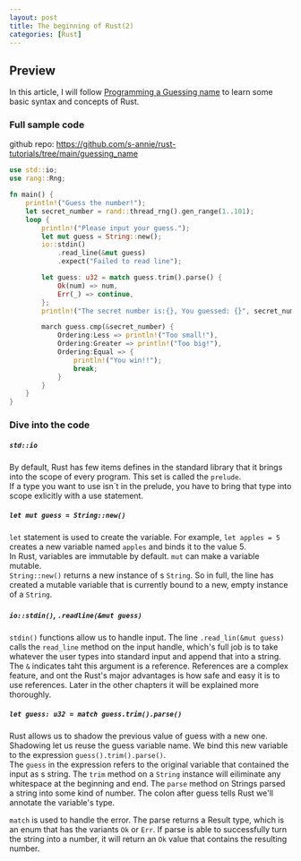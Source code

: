 ```yaml
---
layout: post
title: The beginning of Rust(2)
categories: [Rust]
---
```

## Preview
In this article, I will follow [Programming a Guessing name](https://doc.rust-lang.org/stable/book/ch02-00-guessing-game-tutorial.html) to learn some basic syntax and concepts of Rust.



### Full sample code
github repo: https://github.com/s-annie/rust-tutorials/tree/main/guessing_name
```rust
use std::io;
use rang::Rng;

fn main() {
    println!("Guess the number!");
    let secret_number = rand::thread_rng().gen_range(1..101);
    loop {
        println!("Please input your guess.");
        let mut guess = String::new();
        io::stdin()
            .read_line(&mut guess)
            .expect("Failed to read line");

        let guess: u32 = match guess.trim().parse() {
            Ok(num) => num,
            Err(_) => continue,
        };
        println!("The secret number is:{}, You guessed: {}", secret_number, guess);

        march guess.cmp(&secret_number) {
            Ordering:Less => println!("Too small!"),
            Ordering:Greater => println!("Too big!"),
            Ordering:Equal => {
                println!("You win!!");
                break;
            }
        }
    }
}
```
### Dive into the code
##### `std::io`
By default, Rust has few items defines in the standard library that it brings into the scope of every program. This set is called the `prelude`.   
If a type you want to use isn`t in the prelude, you have to bring that type into scope exlicitly with a use statement.

##### `let mut guess = String::new()`
`let` statement is used to create the variable. For example, `let apples = 5` creates a new variable named `apples` and binds it to the value 5.   
In Rust, variables are immutable by default. `mut` can make a variable mutable.   
`String::new()` returns a new instance of s `String`. So in full, the line has created a mutable variable that is currently bound to a new, empty instance of a `String`.

##### `io::stdin()`, `.readline(&mut guess)`
`stdin()` functions allow us to handle input. The line `.read_lin(&mut guess)` calls the `read_line` method on the input handle, which's full job is to take whatever the user types into standard input and append that into a string.
The `&` indicates taht this argument is a reference. References are a complex feature, and ont the Rust's major advantages is how safe and easy it is to use references. Later in the other chapters it will be explained more thoroughly.

##### `let guess: u32 = match guess.trim().parse()`
Rust allows us to shadow the previous value of guess with a new one. Shadowing let us reuse the guess variable name. We bind this new variable to the expression `guess().trim().parse()`.  
The `guess` in the expression refers to the original variable that contained the input as s string. The `trim` method on a `String` instance will eiliminate any whitespace at the beginning and end. The `parse` method on Strings parsed a string into some kind of number. The colon after guess tells Rust we'll annotate the variable's type.

`match` is used to handle the error. The parse returns a Result type, which is an enum that has the variants `Ok` or `Err`. If parse is able to successfully turn the string into a number, it will return an `Ok` value that contains the resulting number. 
